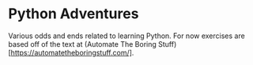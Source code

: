 # Python Adventures

Various odds and ends related to learning Python. 
For now exercises are based off of the text at (Automate The Boring Stuff)[https://automatetheboringstuff.com/].
